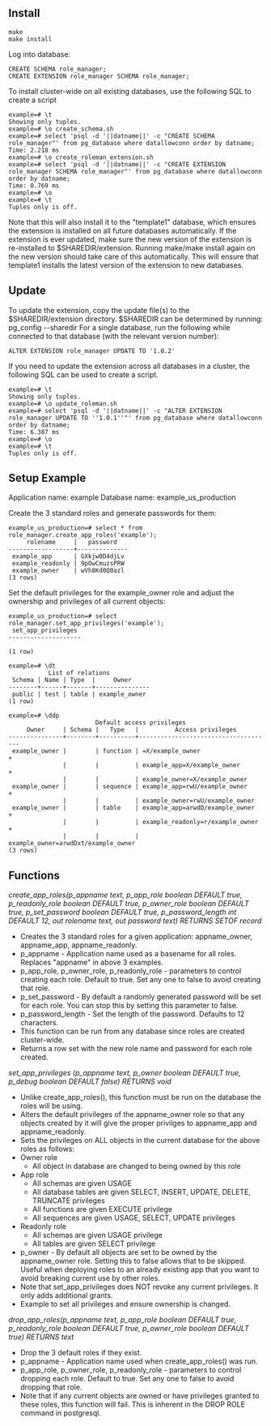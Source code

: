 ## Install

```
make
make install

```
Log into database:

```
CREATE SCHEMA role_manager;
CREATE EXTENSION role_manager SCHEMA role_manager;
```
To install cluster-wide on all existing databases, use the following SQL to create a script
```
example=# \t
Showing only tuples.
example=# \o create_schema.sh
example=# select 'psql -d '||datname||' -c "CREATE SCHEMA role_manager"' from pg_database where datallowconn order by datname;
Time: 2.218 ms
example=# \o create_roleman_extension.sh
example=# select 'psql -d '||datname||' -c "CREATE EXTENSION role_manager SCHEMA role_manager"' from pg_database where datallowconn order by datname;
Time: 0.769 ms
example=# \o
example=# \t
Tuples only is off.
```
Note that this will also install it to the "template1" database, which ensures the extension
is installed on all future databases automatically. If the extension is ever updated, make sure the
new version of the extension is re-installed to $SHAREDIR/extension. Running make/make install again
on the new version should take care of this automatically. This will ensure that template1 installs
the latest version of the extension to new databases.

## Update

To update the extension, copy the update file(s) to the $SHAREDIR/extension directory.
$SHAREDIR can be determined by running: pg_config --sharedir
For a single database, run the following while connected to that database (with the relevant version number):
```
ALTER EXTENSION role_manager UPDATE TO '1.0.2'
```
If you need to update the extension across all databases in a cluster, the following SQL can
be used to create a script. 
```
example=# \t
Showing only tuples.
example=# \o update_roleman.sh
example=# select 'psql -d '||datname||' -c "ALTER EXTENSION role_manager UPDATE TO ''1.0.1''"' from pg_database where datallowconn order by datname;
Time: 6.387 ms
example=# \o
example=# \t
Tuples only is off.
```

## Setup Example
Application name: example
Database name: example_us_production

Create the 3 standard roles and generate passwords for them:
```
example_us_production=# select * from role_manager.create_app_roles('example');
     rolename     |   password   
------------------+--------------
 example_app      | GXkjw0D4djLv
 example_readonly | 9pOwCmuzsPRW
 example_owner    | wVh8Kd0Q0azl
(3 rows)
```

Set the default privileges for the example_owner role and adjust the ownership and privileges of all current objects:

```
example_us_production=# select role_manager.set_app_privileges('example');
 set_app_privileges 
--------------------
 
(1 row)

example=# \dt 
           List of relations
 Schema | Name | Type  |     Owner     
--------+------+-------+---------------
 public | test | table | example_owner
(1 row)

example=# \ddp
                        Default access privileges
     Owner     | Schema |   Type   |          Access privileges          
---------------+--------+----------+-------------------------------------
 example_owner |        | function | =X/example_owner                   +
               |        |          | example_app=X/example_owner        +
               |        |          | example_owner=X/example_owner
 example_owner |        | sequence | example_app=rwU/example_owner      +
               |        |          | example_owner=rwU/example_owner
 example_owner |        | table    | example_app=arwdD/example_owner    +
               |        |          | example_readonly=r/example_owner   +
               |        |          | example_owner=arwdDxt/example_owner
(3 rows)
```

## Functions
*create_app_roles(p_appname text, p_app_role boolean DEFAULT true, p_readonly_role boolean DEFAULT true, p_owner_role boolean DEFAULT true, p_set_password boolean DEFAULT true, p_password_length int DEFAULT 12, out rolename text, out password text) RETURNS SETOF record*
 * Creates the 3 standard roles for a given application: appname_owner, appname_app, appname_readonly.
 * p_appname - Application name used as a basename for all roles. Replaces "appname" in above 3 examples.
 * p_app_role, p_owner_role, p_readonly_role - parameters to control creating each role. Default to true. Set any one to false to avoid creating that role.
 * p_set_password - By default a randomly generated password will be set for each role. You can stop this by setting this parameter to false.
 * p_password_length - Set the length of the password. Defaults to 12 characters.
 * This function can be run from any database since roles are created cluster-wide.
 * Returns a row set with the new role name and password for each role created.


*set_app_privileges (p_appname text,  p_owner boolean DEFAULT true, p_debug boolean DEFAULT false) RETURNS void*
 * Unlike create_app_roles(), this function must be run on the database the roles will be using.
 * Alters the default privileges of the appname_owner role so that any objects created by it will give the proper privilges to appname_app and appname_readonly.
 * Sets the privileges on ALL objects in the current database for the above roles as follows:
 * Owner role 
   * All object in database are changed to being owned by this role
 * App role 
   * All schemas are given USAGE
   * All database tables are given SELECT, INSERT, UPDATE, DELETE, TRUNCATE privileges 
   * All functions are given EXECUTE privilege
   * All sequences are given USAGE, SELECT, UPDATE privileges
 * Readonly role 
   * All schemas are given USAGE privilege
   * All tables are given SELECT privilege
 * p_owner - By default all objects are set to be owned by the appname_owner role. Setting this to false allows that to be skipped. Useful when deploying roles to an already existing app that you want to avoid breaking current use by other roles.
 * Note that set_app_privileges does NOT revoke any current privileges. It only adds additional grants.
 * Example to set all privileges and ensure ownership is changed.


*drop_app_roles(p_appname text, p_app_role boolean DEFAULT true, p_readonly_role boolean DEFAULT true, p_owner_role boolean DEFAULT true) RETURNS text*
 * Drop the 3 default roles if they exist.
 * p_appname - Application name used when create_app_roles() was run.
 * p_app_role, p_owner_role, p_readonly_role - parameters to control dropping each role. Default to true. Set any one to false to avoid dropping that role.
 * Note that if any current objects are owned or have privileges granted to these roles, this function will fail. This is inherent in the DROP ROLE command in postgresql.


